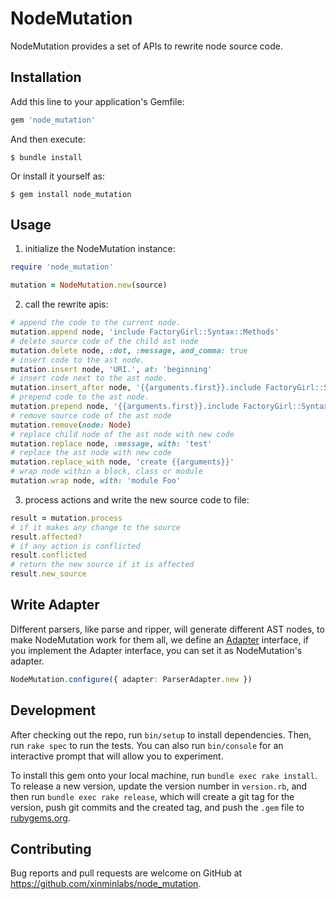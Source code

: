 # NodeMutation

NodeMutation provides a set of APIs to rewrite node source code.

## Installation

Add this line to your application's Gemfile:

```ruby
gem 'node_mutation'
```

And then execute:

    $ bundle install

Or install it yourself as:

    $ gem install node_mutation

## Usage

1. initialize the NodeMutation instance:

```ruby
require 'node_mutation'

mutation = NodeMutation.new(source)
```

2. call the rewrite apis:

```ruby
# append the code to the current node.
mutation.append node, 'include FactoryGirl::Syntax::Methods'
# delete source code of the child ast node
mutation.delete node, :dot, :message, and_comma: true
# insert code to the ast node.
mutation.insert node, 'URI.', at: 'beginning'
# insert code next to the ast node.
mutation.insert_after node, '{{arguments.first}}.include FactoryGirl::Syntax::Methods'
# prepend code to the ast node.
mutation.prepend node, '{{arguments.first}}.include FactoryGirl::Syntax::Methods'
# remove source code of the ast node
mutation.remove(node: Node)
# replace child node of the ast node with new code
mutation.replace node, :message, with: 'test'
# replace the ast node with new code
mutation.replace_with node, 'create {{arguments}}'
# wrap node within a block, class or module
mutation.wrap node, with: 'module Foo'
```

3. process actions and write the new source code to file:

```ruby
result = mutation.process
# if it makes any change to the source
result.affected?
# if any action is conflicted
result.conflicted
# return the new source if it is affected
result.new_source
```

## Write Adapter

Different parsers, like parse and ripper, will generate different AST nodes, to make NodeMutation work for them all,
we define an [Adapter](https://github.com/xinminlabs/node-mutation-ruby/blob/main/lib/node_mutation/adapter.rb) interface,
if you implement the Adapter interface, you can set it as NodeMutation's adapter.

```typescript
NodeMutation.configure({ adapter: ParserAdapter.new })
```

## Development

After checking out the repo, run `bin/setup` to install dependencies. Then, run `rake spec` to run the tests. You can also run `bin/console` for an interactive prompt that will allow you to experiment.

To install this gem onto your local machine, run `bundle exec rake install`. To release a new version, update the version number in `version.rb`, and then run `bundle exec rake release`, which will create a git tag for the version, push git commits and the created tag, and push the `.gem` file to [rubygems.org](https://rubygems.org).

## Contributing

Bug reports and pull requests are welcome on GitHub at https://github.com/xinminlabs/node_mutation.
